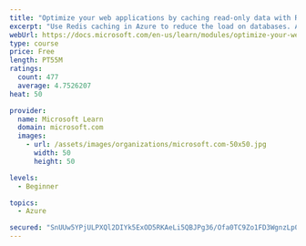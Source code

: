 ```yaml
---
title: "Optimize your web applications by caching read-only data with Redis"
excerpt: "Use Redis caching in Azure to reduce the load on databases. Apply different caching architectures to support larger loads in distributed and high-volume environments."
webUrl: https://docs.microsoft.com/en-us/learn/modules/optimize-your-web-apps-with-redis/
type: course
price: Free
length: PT55M
ratings:
  count: 477
  average: 4.7526207
heat: 50

provider:
  name: Microsoft Learn
  domain: microsoft.com
  images:
    - url: /assets/images/organizations/microsoft.com-50x50.jpg
      width: 50
      height: 50

levels:
  - Beginner

topics:
  - Azure

secured: "SnUUw5YPjULPXQl2DIYk5ExOD5RKAeLi5QBJPg36/Ofa0TC9Zo1FD3WgnzLp0Rcp6ekkCCL5aex7sVHyD+cQrTJ+B1YETnPGlwqpBXjqgWtAt36lANOjW9tZ82vJmU4aKKKNHMYXL3ypPw+ToJ+P9yKSwRDo5m3IfuIy+lcXtw0DFHZMOBVubtzHXgCS2CD4lV5YVLmLI8OS8Rh9wHJ5/6nina9gl64OTXZodjXSWgqdXK419eFSBgIudP69qZcupzFrV6E58SAiJB/dtSn+1ou/L4iksYXF46OKnTGZdumluGzQw+UXsMIPeogzSH3KlFIje+nYs/Dt7x+ecPZmeK8NzFpex/max9rR+OD9WIHK9t86ijwLxVIVbCLipWDUwQB4QQD8ub3WvmPrisxRRlCvbbX6YWVYrLP4oLgKaV0=;WvBKKz4GK9XdTo61qc0pRA=="
---
```


